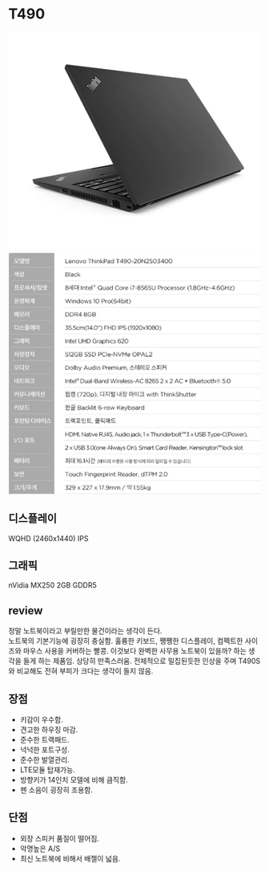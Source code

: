 # T490

![](/resource/img/T490.png)
![](/resource/img/t490_spec.png)


## 디스플레이
WQHD (2460x1440) IPS

## 그래픽
nVidia MX250 2GB GDDR5

## review
정말 노트북이라고 부릴만한 물건이라는 생각이 든다.   
노트북의 기본기능에 굉장히 충실함. 훌륭한 키보드, 쨍쨍한 디스플레이, 컴펙트한 사이즈와 마우스 사용을 커버하는 빨콩. 이것보다 완벽한 사무용 노트북이 있을까? 하는 생각을 들게 하는 제품임. 상당히 만족스러움. 전체적으로 밀집된듯한 인상을 주며 T490S와 비교해도 전혀 부피가 크다는 생각이 들지 않음.


## 장점
- 키감이 우수함.
- 견고한 하우징 마감.
- 준수한 트랙패드.
- 넉넉한 포트구성.
- 준수한 발열관리.
- LTE모듈 탑재가능.
- 방향키가 14인치 모델에 비해 큼직함. 
- 펜 소음이 굉장히 조용함.

## 단점
- 외장 스피커 품질이 떨어짐.
- 악명높은 A/S
- 최신 노트북에 비해서 배젤이 넓음.
